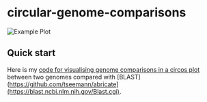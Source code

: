 # circular-genome-comparisons

![Example Plot](figures/9A-2-7_vs_9A-1-1_no_text.png)

## Quick start

Here is my [code for visualising genome comparisons in a circos plot](https://another-goodman.github.io/circular-genome-comparisons/circular_genome_comparisons.html) between two genomes compared with [BLAST](https://github.com/tseemann/abricate](https://blast.ncbi.nlm.nih.gov/Blast.cgi). 




